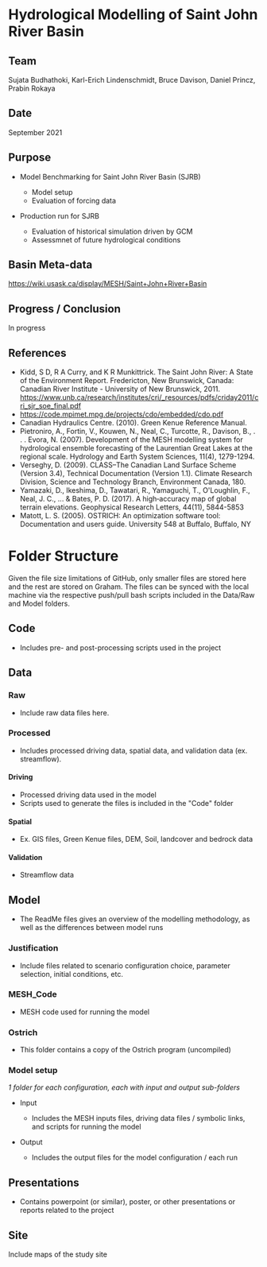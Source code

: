 # Hydrological Modelling of Saint John River Basin

## Team
  Sujata Budhathoki, Karl-Erich Lindenschmidt, Bruce Davison, Daniel Princz, Prabin Rokaya

## Date
September 2021

## Purpose
 - Model Benchmarking for Saint John River Basin (SJRB)
   - Model setup
   - Evaluation of forcing data
 
 - Production run for SJRB
   - Evaluation of historical simulation driven by GCM
   - Assessmnet of future hydrological conditions

## Basin Meta-data
https://wiki.usask.ca/display/MESH/Saint+John+River+Basin

## Progress / Conclusion
In progress

## References
- Kidd, S D, R A Curry, and K R Munkittrick. The Saint John River: A State of the Environment Report. Fredericton, New Brunswick, Canada: Canadian River Institute - University of New Brunswick, 2011. https://www.unb.ca/research/institutes/cri/_resources/pdfs/criday2011/cri_sjr_soe_final.pdf
- https://code.mpimet.mpg.de/projects/cdo/embedded/cdo.pdf
- Canadian Hydraulics Centre. (2010). Green Kenue Reference Manual. 
- Pietroniro, A., Fortin, V., Kouwen, N., Neal, C., Turcotte, R., Davison, B., . . . Evora, N. (2007). Development of the MESH modelling system for hydrological ensemble forecasting of the Laurentian Great Lakes at the regional scale. Hydrology and Earth System Sciences, 11(4), 1279-1294. 
-  Verseghy, D. (2009). CLASS–The Canadian Land Surface Scheme (Version 3.4), Technical Documentation (Version 1.1). Climate Research Division, Science and Technology Branch, Environment Canada, 180.
- Yamazaki, D., Ikeshima, D., Tawatari, R., Yamaguchi, T., O'Loughlin, F., Neal, J. C., ... & Bates, P. D. (2017). A high‐accuracy map of global terrain elevations. Geophysical Research Letters, 44(11), 5844-5853
- Matott, L. S. (2005). OSTRICH: An optimization software tool: Documentation and users guide. University 
548 at Buffalo, Buffalo, NY

# Folder Structure
Given the file size limitations of GitHub, only smaller files are stored here and the rest are stored on Graham. The files can be synced with the local machine via the respective push/pull bash scripts included in the Data/Raw and Model folders.

## Code
- Includes pre- and post-processing scripts used in the project

## Data

### Raw
- Include raw data files here.

### Processed
- Includes processed driving data, spatial data, and validation data (ex. streamflow).

#### Driving
- Processed driving data used in the model
- Scripts used to generate the files is included in the "Code" folder

#### Spatial
- Ex. GIS files, Green Kenue files, DEM, Soil, landcover and bedrock data

#### Validation
- Streamflow data

## Model
- The ReadMe files gives an overview of the modelling methodology, as well as the differences between model runs

### Justification
- Include files related to scenario configuration choice, parameter selection, initial conditions, etc.

### MESH_Code
- MESH code used for running the model

### Ostrich
- This folder contains a copy of the Ostrich program (uncompiled)

### Model setup
*1 folder for each configuration, each with input and output sub-folders*

- Input  
  - Includes the MESH inputs files, driving data files / symbolic links, and scripts for running the model

- Output
  - Includes the output files for the model configuration / each run

## Presentations
- Contains powerpoint (or similar), poster, or other presentations or reports related to the project

## Site
Include maps of the study site
